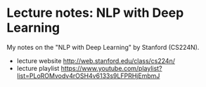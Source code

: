 # Lecture notes: NLP with Deep Learning

My notes on the "NLP with Deep Learning" by Stanford (CS224N).

* lecture website http://web.stanford.edu/class/cs224n/
* lecture playlist https://www.youtube.com/playlist?list=PLoROMvodv4rOSH4v6133s9LFPRHjEmbmJ
